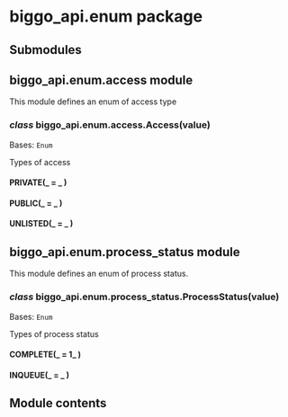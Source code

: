 # biggo_api.enum package

## Submodules

## biggo_api.enum.access module

This module defines an enum of access type


### _class_ biggo_api.enum.access.Access(value)
Bases: `Enum`

Types of access


#### PRIVATE(_ = _ )

#### PUBLIC(_ = _ )

#### UNLISTED(_ = _ )
## biggo_api.enum.process_status module

This module defines an enum of process status.


### _class_ biggo_api.enum.process_status.ProcessStatus(value)
Bases: `Enum`

Types of process status


#### COMPLETE(_ = 1_ )

#### INQUEUE(_ = _ )
## Module contents
